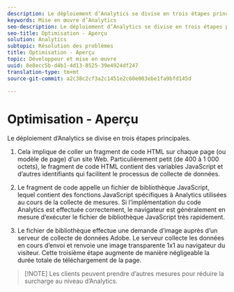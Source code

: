```yaml
---
description: Le déploiement d’Analytics se divise en trois étapes principales.
keywords: Mise en œuvre d’Analytics
seo-description: Le déploiement d’Analytics se divise en trois étapes principales.
seo-title: Optimisation - Aperçu
solution: Analytics
subtopic: Résolution des problèmes
title: Optimisation - Aperçu
topic: Développeur et mise en œuvre
uuid: 8e8ecc5b-d4b1-4d13-8525-39e4924df247
translation-type: tm+mt
source-git-commit: a2c38c2cf3a2c1451e2c60e003ebe1fa9bfd145d

---
```



# Optimisation - Aperçu

Le déploiement d’Analytics se divise en trois étapes principales.

1. Cela implique de coller un fragment de code HTML sur chaque page (ou modèle de page) d’un site Web. Particulièrement petit (de 400 à 1 000 octets), le fragment de code HTML contient des variables JavaScript et d’autres identifiants qui facilitent le processus de collecte de données.
1. Le fragment de code appelle un fichier de bibliothèque JavaScript, lequel contient des fonctions JavaScript spécifiques à Analytics utilisées au cours de la collecte de mesures. Si l’implémentation du code Analytics est effectuée correctement, le navigateur est généralement en mesure d’exécuter le fichier de bibliothèque JavaScript très rapidement.

1. Le fichier de bibliothèque effectue une demande d’image auprès d’un serveur de collecte de données Adobe. Le serveur collecte les données en cours d’envoi et renvoie une image transparente 1x1 au navigateur du visiteur. Cette troisième étape augmente de manière négligeable la durée totale de téléchargement de la page.

> [!NOTE] Les clients peuvent prendre d’autres mesures pour réduire la surcharge au niveau d’Analytics.

